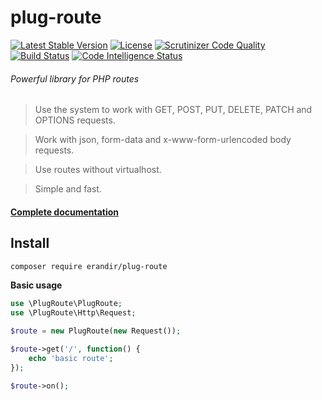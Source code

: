 # plug-route

[![Latest Stable Version](https://poser.pugx.org/erandir/plug-route/version)](https://packagist.org/packages/erandir/plug-route)
[![License](https://poser.pugx.org/erandir/plug-route/license)](https://packagist.org/packages/erandir/plug-route)
[![Scrutinizer Code Quality](https://scrutinizer-ci.com/g/erandirjunior/plug-route/badges/quality-score.png?b=master)](https://scrutinizer-ci.com/g/erandirjunior/plug-route/?branch=master)
[![Build Status](https://scrutinizer-ci.com/g/erandirjunior/plug-route/badges/build.png?b=master)](https://scrutinizer-ci.com/g/erandirjunior/plug-route/build-status/master)
[![Code Intelligence Status](https://scrutinizer-ci.com/g/erandirjunior/plug-route/badges/code-intelligence.svg?b=master)](https://scrutinizer-ci.com/code-intelligence)

###### Powerful library for PHP routes

> Use the system to work with GET, POST, PUT, DELETE, PATCH and OPTIONS requests.

> Work with json, form-data and x-www-form-urlencoded body requests.

> Use routes without virtualhost.

> Simple and fast.

#### <a href="https://github.com/erandirjunior/plug-route/blob/master/doc/installation.md">Complete documentation</a>

## Install
```bash
composer require erandir/plug-route
```

**Basic usage**
```php
use \PlugRoute\PlugRoute;
use \PlugRoute\Http\Request;

$route = new PlugRoute(new Request());

$route->get('/', function() {
    echo 'basic route';
});

$route->on();
```
